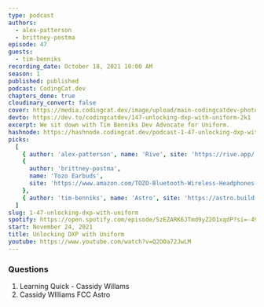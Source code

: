 ```yaml
---
type: podcast
authors:
  - alex-patterson
  - brittney-postma
episode: 47
guests:
  - tim-benniks
recording_date: October 18, 2021 10:00 AM
season: 1
published: published
podcast: CodingCat.dev
chapters_done: true
cloudinary_convert: false
cover: https://media.codingcat.dev/image/upload/main-codingcatdev-photo/Unlocking_DXP_with_Uniform.png
devto: https://dev.to/codingcatdev/147-unlocking-dxp-with-uniform-2k1
excerpt: We sit down with Tim Benniks Dev Advocate for Uniform.
hashnode: https://hashnode.codingcat.dev/podcast-1-47-unlocking-dxp-with-uniform
picks:
  [
    { author: 'alex-patterson', name: 'Rive', site: 'https://rive.app/' },
    {
      author: 'brittney-postma',
      name: 'Tozo Earbuds',
      site: 'https://www.amazon.com/TOZO-Bluetooth-Wireless-Headphones-Waterproof/dp/B07J2Z5DBM/?th=1'
    },
    { author: 'tim-benniks', name: 'Astro', site: 'https://astro.build' }
  ]
slug: 1-47-unlocking-dxp-with-uniform
spotify: https://open.spotify.com/episode/5zEZARK6JTmd9yZ2O1xqdP?si=-49xTqugR3O067lAYy9TAg
start: November 24, 2021
title: Unlocking DXP with Uniform
youtube: https://www.youtube.com/watch?v=Q2OOa72JwLM
---
```


### Questions

1. Learning Quick - Cassidy Willams
2. Cassidy WIlliams FCC Astro
